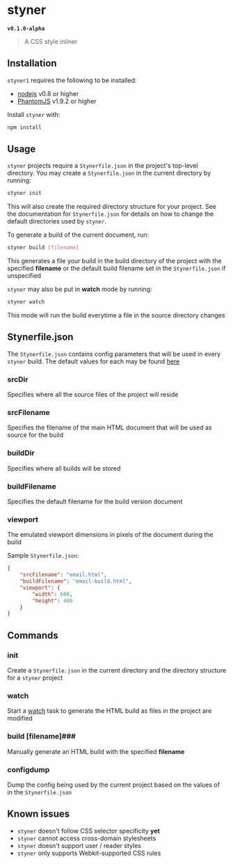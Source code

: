 # styner #

**`v0.1.0-alpha`**
> A CSS style inliner


## Installation ##

`styner1` requires the following to be installed:

  - [nodejs](https://nodejs.org) v0.8 or higher
  - [PhantomJS](https://phantomjs.org) v1.9.2 or higher

Install `styner` with:

```bash
npm install
```


## Usage ##

`styner` projects require a `Stynerfile.json` in the project's top-level directory. You may create a `Stynerfile.json` in the current directory by running:

```bash
styner init
```

This will also create the required directory structure for your project. See the documentation for `Stynerfile.json` for details on how to change the default directories used by `styner`.

To generate a build of the current document, run:

```bash
styner build [filename]
```

This generates a file your build in the build directory of the project with the specified **filename** or the default build filename set in the `Stynerfile.json` if unspecified

`styner` may also be put in **watch** mode by running:

```bash
styner watch
```

This mode will run the build everytime a file in the source directory changes


## Stynerfile.json ##

The `Stynerfile.json` contains config parameters that will be used in every `styner` build. The default values for each may be found [here](https://github.com/rfuentescruz/styner/blob/master/files/Stynerfile-defaults.json)

### srcDir ###

Specifies where all the source files of the project will reside

### srcFilename ###

Specifies the filename of the main HTML document that will be used as source for the build

### buildDir ###

Specifies where all builds will be stored

### buildFilename ###

Specifies the default filename for the build version document

### viewport ###

The emulated viewport dimensions in pixels of the document during the build



Sample `Stynerfile.json`:

```json
{
    "srcFilename": "email.html",
    "buildFilename": "email-build.html",
    "viewport": {
        "width": 600,
        "height": 400
    }
}
```


## Commands ##

### init ###

Create a `Stynerfile.json` in the current directory and the directory structure for a `styner` project

### watch ###

Start a [watch](https://github.com/gruntjs/grunt-contrib-watch) task to generate the HTML build as files in the project are modified

### build [filename]###

Manually generate an HTML build with the specified **filename**

### configdump ###

Dump the config being used by the current project based on the values of in the `Stynerfile.json`

## Known issues ##

 - `styner` doesn't follow CSS selector specificity **yet**
 - `styner` cannot access cross-domain stylesheets
 - `styner` doesn't support user / reader styles
 - `styner` only supports Webkit-supported CSS rules
